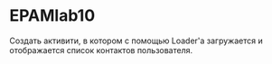# EPAMlab10
Создать активити, в котором с помощью Loader'a загружается и отображается список контактов пользователя.
